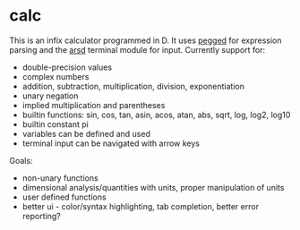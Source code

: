 # calc
This is an infix calculator programmed in D. It uses [pegged](https://github.com/PhilippeSigaud/Pegged/) for expression parsing and the [arsd](https://github.com/adamdruppe/arsd) terminal module for input.
Currently support for:
* double-precision values
* complex numbers
* addition, subtraction, multiplication, division, exponentiation
* unary negation
* implied multiplication and parentheses
* builtin functions: sin, cos, tan, asin, acos, atan, abs, sqrt, log, log2, log10
* builtin constant pi
* variables can be defined and used
* terminal input can be navigated with arrow keys

Goals:
* non-unary functions
* dimensional analysis/quantities with units, proper manipulation of units
* user defined functions
* better ui - color/syntax highlighting, tab completion, better error reporting?
